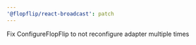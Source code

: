 ```yaml
---
'@flopflip/react-broadcast': patch
---
```


Fix ConfigureFlopFlip to not reconfigure adapter multiple times
